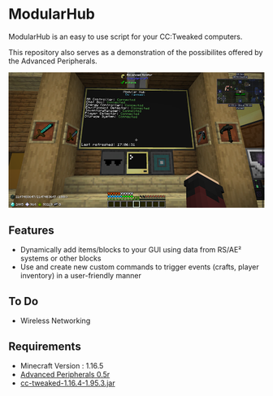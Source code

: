 # ModularHub
ModularHub is an easy to use script for your CC:Tweaked computers.

This repository also serves as a demonstration of the possibilites offered by the Advanced Peripherals.

![ModularHub Demo](https://github.com/iammael/ModularHub/raw/main/assets/demo.png)

## Features
- Dynamically add items/blocks to your GUI using data from RS/AE² systems or other blocks
- Use and create new custom commands to trigger events (crafts, player inventory) in a user-friendly manner

## To Do
- Wireless Networking

## Requirements
- Minecraft Version : 1.16.5
- [Advanced Peripherals 0.5r](https://www.curseforge.com/minecraft/mc-mods/advanced-peripherals)
- [cc-tweaked-1.16.4-1.95.3.jar](https://www.curseforge.com/minecraft/mc-mods/cc-tweaked)